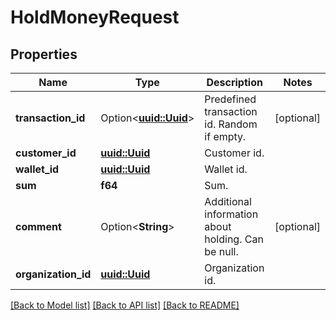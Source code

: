 # HoldMoneyRequest

## Properties

Name | Type | Description | Notes
------------ | ------------- | ------------- | -------------
**transaction_id** | Option<[**uuid::Uuid**](uuid::Uuid.md)> | Predefined transaction id. Random if empty. | [optional]
**customer_id** | [**uuid::Uuid**](uuid::Uuid.md) | Customer id. | 
**wallet_id** | [**uuid::Uuid**](uuid::Uuid.md) | Wallet id. | 
**sum** | **f64** | Sum. | 
**comment** | Option<**String**> | Additional information about holding. Can be null. | [optional]
**organization_id** | [**uuid::Uuid**](uuid::Uuid.md) | Organization id. | 

[[Back to Model list]](../README.md#documentation-for-models) [[Back to API list]](../README.md#documentation-for-api-endpoints) [[Back to README]](../README.md)


